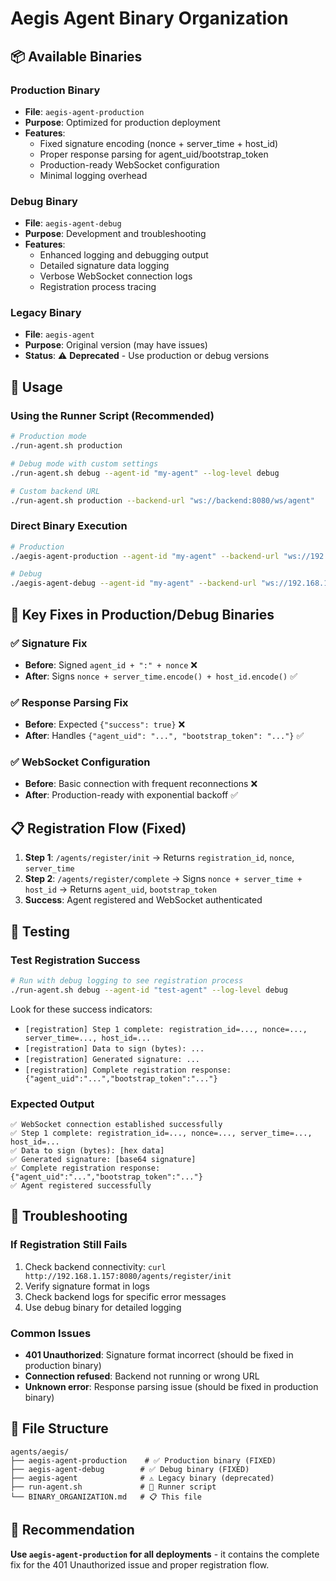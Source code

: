 # Aegis Agent Binary Organization

## 📦 **Available Binaries**

### **Production Binary**
- **File**: `aegis-agent-production`
- **Purpose**: Optimized for production deployment
- **Features**: 
  - Fixed signature encoding (nonce + server_time + host_id)
  - Proper response parsing for agent_uid/bootstrap_token
  - Production-ready WebSocket configuration
  - Minimal logging overhead

### **Debug Binary**
- **File**: `aegis-agent-debug`
- **Purpose**: Development and troubleshooting
- **Features**:
  - Enhanced logging and debugging output
  - Detailed signature data logging
  - Verbose WebSocket connection logs
  - Registration process tracing

### **Legacy Binary**
- **File**: `aegis-agent`
- **Purpose**: Original version (may have issues)
- **Status**: ⚠️ **Deprecated** - Use production or debug versions

## 🚀 **Usage**

### **Using the Runner Script (Recommended)**
```bash
# Production mode
./run-agent.sh production

# Debug mode with custom settings
./run-agent.sh debug --agent-id "my-agent" --log-level debug

# Custom backend URL
./run-agent.sh production --backend-url "ws://backend:8080/ws/agent"
```

### **Direct Binary Execution**
```bash
# Production
./aegis-agent-production --agent-id "my-agent" --backend-url "ws://192.168.1.157:8080/ws/agent"

# Debug
./aegis-agent-debug --agent-id "my-agent" --backend-url "ws://192.168.1.157:8080/ws/agent" --log-level debug
```

## 🔧 **Key Fixes in Production/Debug Binaries**

### **✅ Signature Fix**
- **Before**: Signed `agent_id + ":" + nonce` ❌
- **After**: Signs `nonce + server_time.encode() + host_id.encode()` ✅

### **✅ Response Parsing Fix**
- **Before**: Expected `{"success": true}` ❌
- **After**: Handles `{"agent_uid": "...", "bootstrap_token": "..."}` ✅

### **✅ WebSocket Configuration**
- **Before**: Basic connection with frequent reconnections ❌
- **After**: Production-ready with exponential backoff ✅

## 📋 **Registration Flow (Fixed)**

1. **Step 1**: `/agents/register/init` → Returns `registration_id`, `nonce`, `server_time`
2. **Step 2**: `/agents/register/complete` → Signs `nonce + server_time + host_id` → Returns `agent_uid`, `bootstrap_token`
3. **Success**: Agent registered and WebSocket authenticated

## 🧪 **Testing**

### **Test Registration Success**
```bash
# Run with debug logging to see registration process
./run-agent.sh debug --agent-id "test-agent" --log-level debug
```

Look for these success indicators:
- `[registration] Step 1 complete: registration_id=..., nonce=..., server_time=..., host_id=...`
- `[registration] Data to sign (bytes): ...`
- `[registration] Generated signature: ...`
- `[registration] Complete registration response: {"agent_uid":"...","bootstrap_token":"..."}`

### **Expected Output**
```
✅ WebSocket connection established successfully
✅ Step 1 complete: registration_id=..., nonce=..., server_time=..., host_id=...
✅ Data to sign (bytes): [hex data]
✅ Generated signature: [base64 signature]
✅ Complete registration response: {"agent_uid":"...","bootstrap_token":"..."}
✅ Agent registered successfully
```

## 🚨 **Troubleshooting**

### **If Registration Still Fails**
1. Check backend connectivity: `curl http://192.168.1.157:8080/agents/register/init`
2. Verify signature format in logs
3. Check backend logs for specific error messages
4. Use debug binary for detailed logging

### **Common Issues**
- **401 Unauthorized**: Signature format incorrect (should be fixed in production binary)
- **Connection refused**: Backend not running or wrong URL
- **Unknown error**: Response parsing issue (should be fixed in production binary)

## 📁 **File Structure**
```
agents/aegis/
├── aegis-agent-production    # ✅ Production binary (FIXED)
├── aegis-agent-debug        # ✅ Debug binary (FIXED)
├── aegis-agent              # ⚠️ Legacy binary (deprecated)
├── run-agent.sh             # 🚀 Runner script
└── BINARY_ORGANIZATION.md   # 📋 This file
```

## 🎯 **Recommendation**

**Use `aegis-agent-production` for all deployments** - it contains the complete fix for the 401 Unauthorized issue and proper registration flow.

